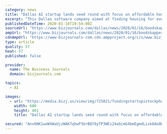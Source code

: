 ```yaml
---
category: news
title: "Dallas AI startup lands seed round with focus on affordable housing"
excerpt: "This Dallas software company aimed at finding housing for everyone is hoping its tech can spur change across the country."
publishedDateTime: 2020-01-16T19:54:00Z
sourceUrl: "https://www.bizjournals.com/dallas/news/2020/01/16/boodskapper.html"
ampUrl: "https://www.bizjournals.com/dallas/news/2020/01/16/boodskapper.amp.html"
cdnAmpUrl: "https://www-bizjournals-com.cdn.ampproject.org/c/s/www.bizjournals.com/dallas/news/2020/01/16/boodskapper.amp.html"
type: article
quality: 57
heat: 57
published: false

provider:
  name: The Business Journals
  domain: bizjournals.com

topics:
  - AI

images:
  - url: "https://media.bizj.us/view/img/725821/fundingstartupistockphoto*600xx3454-2309-0-353.jpg"
    width: 600
    height: 401
    title: "Dallas AI startup lands seed round with focus on affordable housing"

secured: "Anv6NK1woWXWaUjzWAK7qhwP3UrBQ70yTP3WEi24obcmG4bmEgmdLixk8Ao0WOw+hRnGVC+kIz934z9T1xBwH7vOjwu5Oq5/K/53LvPbUehw6gUp8YHIGrVpKSORljIT/N6CQkVxUlhiDGKIuAmjYTzGOUsADvJzoHrsJHmDE1TFAHqci1jHQjwLCjH/PaudDDhinsW1Gc4L41a8kv1FVFVG9sn8pYu571EmhNiwJNGnXMLLhq0aSVZxTujGgPnNkJFwNSmLcXNob7wlc6Kzcxd1sNUFIFuq3lvilzvmbvPi378g7IDs6apQe4I/DBvV2PUeJLqtCFu0cP3/+OL4NWDMO5c0nKUa+we+NLs8gaYqnZ5YJsD8POnn1QX+QaDmRwHCOSXMFIBZ26UkQInH25XpA6qKk2SqW9QLIljYbaeKr5qdWI3gdkaE7D/y5fP0kdMRvE4yQB51/4qP4pkCPA==;zfRgNSTWmHbZZ/c6eaxnIw=="
---
```


